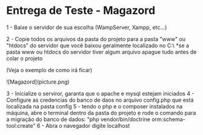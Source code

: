 # Entrega de Teste - Magazord

1 - Baixe o servidor de sua escolha (WampServer, Xampp, etc...)

2 - Copie todos os arquivos da pasta do projeto para a pasta "www" ou "htdocs" do servidor que você baixou geralmente localizado no C:\ *se a pasta www ou htdocs do servidor tiver algum arquivo apague tudo antes de colar o projeto

(Veja o exemplo de como irá ficar)
<div align='left'>
![Magazord](picture.png)
</div>


3 - Inicialize o serviror, garanta que o apache e mysql estejam iniciados
4 - Configure as credencias do banco de daos no arquivo config.php que está localizada na pasta config
5 - tendo o php e o composer instalados na máquina, abre o terminal dentro da pasta do projeto e rode o comando para a migração do banco de dados: "php vendor/bin/doctrine orm:schema-tool:create"
6 - Abra o navegador digite localhost


